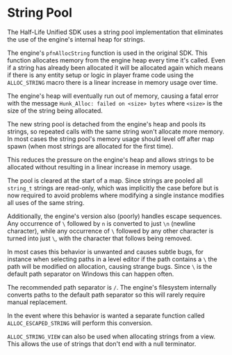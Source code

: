 # String Pool

The Half-Life Unified SDK uses a string pool implementation that eliminates the use of the engine's internal heap for strings.

The engine's `pfnAllocString` function is used in the original SDK. This function allocates memory from the engine heap every time it's called.
Even if a string has already been allocated it will be allocated again which means if there is any entity setup or logic in player frame code using the `ALLOC_STRING` macro there is a linear increase in memory usage over time.

The engine's heap will eventually run out of memory, causing a fatal error with the message `Hunk_Alloc: failed on <size> bytes` where `<size>` is the size of the string being allocated.

The new string pool is detached from the engine's heap and pools its strings, so repeated calls with the same string won't allocate more memory. In most cases the string pool's memory usage should level off after map spawn (when most strings are allocated for the first time).

This reduces the pressure on the engine's heap and allows strings to be allocated without resulting in a linear increase in memory usage.

The pool is cleared at the start of a map. Since strings are pooled all `string_t` strings are read-only, which was implicitly the case before but is now required to avoid problems where modifying a single instance modifies all uses of the same string.

Additionally, the engine's version also (poorly) handles escape sequences. Any occurrence of `\` followed by `n` is converted to just `\n` (newline character), while any occurrence of `\` followed by any other character is turned into just `\`, with the character that follows being removed.

In most cases this behavior is unwanted and causes subtle bugs, for instance when selecting paths in a level editor if the path contains a `\` the path will be modified on allocation, causing strange bugs. Since `\` is the default path separator on Windows this can happen often.

The recommended path separator is `/`. The engine's filesystem internally converts paths to the default path separator so this will rarely require manual replacement.

In the event where this behavior is wanted a separate function called `ALLOC_ESCAPED_STRING` will perform this conversion.

`ALLOC_STRING_VIEW` can also be used when allocating strings from a view. This allows the use of strings that don't end with a null terminator.
